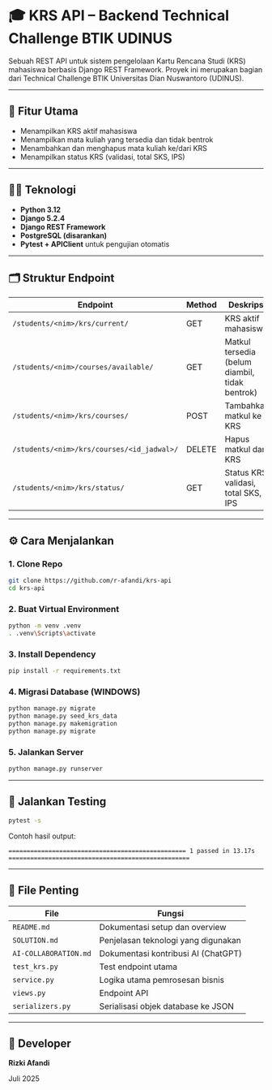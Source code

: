 
# 🎓 KRS API – Backend Technical Challenge BTIK UDINUS

Sebuah REST API untuk sistem pengelolaan Kartu Rencana Studi (KRS) mahasiswa berbasis Django REST Framework. Proyek ini merupakan bagian dari Technical Challenge BTIK Universitas Dian Nuswantoro (UDINUS).

---

## 🚀 Fitur Utama

- Menampilkan KRS aktif mahasiswa
- Menampilkan mata kuliah yang tersedia dan tidak bentrok
- Menambahkan dan menghapus mata kuliah ke/dari KRS
- Menampilkan status KRS (validasi, total SKS, IPS)

---

## 🧑‍💻 Teknologi

- **Python 3.12**
- **Django 5.2.4**
- **Django REST Framework**
- **PostgreSQL (disarankan)**
- **Pytest + APIClient** untuk pengujian otomatis

---

## 🗂️ Struktur Endpoint

| Endpoint | Method | Deskripsi |
|---------|--------|----------|
| `/students/<nim>/krs/current/` | GET | KRS aktif mahasiswa |
| `/students/<nim>/courses/available/` | GET | Matkul tersedia (belum diambil, tidak bentrok) |
| `/students/<nim>/krs/courses/` | POST | Tambahkan matkul ke KRS |
| `/students/<nim>/krs/courses/<id_jadwal>/` | DELETE | Hapus matkul dari KRS |
| `/students/<nim>/krs/status/` | GET | Status KRS: validasi, total SKS, IPS |

---

## ⚙️ Cara Menjalankan

### 1. Clone Repo
```bash
git clone https://github.com/r-afandi/krs-api
cd krs-api
```

### 2. Buat Virtual Environment
```bash
python -m venv .venv
. .venv\Scripts\activate

```

### 3. Install Dependency
```bash
pip install -r requirements.txt
```

### 4. Migrasi Database (WINDOWS)
```bash
python manage.py migrate
python manage.py seed_krs_data
python manage.py makemigration
python manage.py migrate
```

### 5. Jalankan Server
```bash
python manage.py runserver
```

---

## 🧪 Jalankan Testing

```bash
pytest -s
```

Contoh hasil output:
```
================================================= 1 passed in 13.17s ==================================================
```

---

## 📁 File Penting

| File | Fungsi |
|------|--------|
| `README.md` | Dokumentasi setup dan overview |
| `SOLUTION.md` | Penjelasan teknologi yang digunakan |
| `AI-COLLABORATION.md` | Dokumentasi kontribusi AI (ChatGPT) |
| `test_krs.py` | Test endpoint utama |
| `service.py` | Logika utama pemrosesan bisnis |
| `views.py` | Endpoint API |
| `serializers.py` | Serialisasi objek database ke JSON |

---

## 👤 Developer

**Rizki Afandi**  
  
Juli 2025




